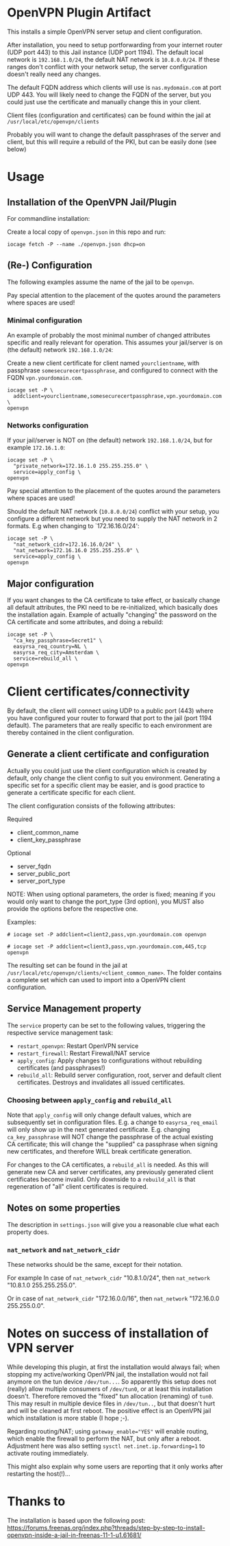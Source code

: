 # OpenVPN Plugin Artifact

This installs a simple OpenVPN server setup and client configuration.

After installation, you need to setup portforwarding from your internet router (UDP port 443) to this Jail instance (UDP port 1194).
The default local network is `192.168.1.0/24`, the default NAT network is `10.8.0.0/24`.
If these ranges don't conflict with your network setup, the server configuration doesn't really need any changes.

The default FQDN address which clients will use is `nas.mydomain.com` at port UDP 443.
You will likely need to change the FQDN of the server, but you could just use the certificate and manually change this in your client.

Client files (configuration and certificates) can be found within the jail at `/usr/local/etc/openvpn/clients`


Probably you will want to change the default passphrases of the server and client, but this will require a rebuild of the PKI, but can be easily done (see below)


# Usage

## Installation of the OpenVPN Jail/Plugin
For commandline installation:

Create a local copy of `openvpn.json` in this repo and run:
```
iocage fetch -P --name ./openvpn.json dhcp=on
```


## (Re-) Configuration
The following examples assume the name of the jail to be `openvpn`.

Pay special attention to the placement of the quotes around the parameters where spaces are used!

### Minimal configuration
An example of probably the most minimal number of changed attributes specific and really relevant for operation. This assumes your jail/server is on (the default) network `192.168.1.0/24`:

Create a new client certificate for client named `yourclientname`, with passphrase `somesecurecertpassphrase`, and configured to connect with the FQDN `vpn.yourdomain.com`.
```
iocage set -P \
  addclient=yourclientname,somesecurecertpassphrase,vpn.yourdomain.com \
openvpn
```

### Networks configuration
If your jail/server is NOT on (the default) network `192.168.1.0/24`, but for example `172.16.1.0`:
```
iocage set -P \
  "private_network=172.16.1.0 255.255.255.0" \
  service=apply_config \
openvpn
```
Pay special attention to the placement of the quotes around the parameters where spaces are used!

Should the default NAT network (`10.8.0.0/24`) conflict with your setup, you configure a different network but you need to supply the NAT network in 2 formats. E.g when changing to `172.16.16.0/24':
```
iocage set -P \
  "nat_network_cidr=172.16.16.0/24" \
  "nat_network=172.16.16.0 255.255.255.0" \
  service=apply_config \
openvpn
```


## Major configuration
If you want changes to the CA certificate to take effect, or basically change all default attributes, the PKI need to be re-initialized, which basically does the installation again.
Example of actually "changing" the password on the CA certificate and some attributes, and doing a rebuild:
```
iocage set -P \
  "ca_key_passphrase=Secret1" \
  easyrsa_req_country=NL \
  easyrsa_req_city=Amsterdam \
  service=rebuild_all \
openvpn
```

# Client certificates/connectivity

By default, the client will connect using UDP to a public port (443) where you have configured your router to forward that port to the jail (port 1194 default).
The parameters that are really specific to each environment are thereby contained in the client configuration.

## Generate a client certificate and configuration

Actually you could just use the client configuration which is created by default, only change the client config to suit you environment.
Generating a specific set for a specific client may be easier, and is good practice to generate a certificate specific for each client.

The client configuration consists of the following attributes:

Required
- client_common_name
- client_key_passphrase

Optional
- server_fqdn
- server_public_port
- server_port_type

NOTE: When using optional parameters, the order is fixed; meaning if you would only want to change the port_type (3rd option), you MUST also provide the options before the respective one.

Examples:
```
# iocage set -P addclient=client2,pass,vpn.yourdomain.com openvpn

# iocage set -P addclient=client3,pass,vpn.yourdomain.com,445,tcp openvpn
```

The resulting set can be found in the jail at `/usr/local/etc/openvpn/clients/<client_common_name>`.
The folder contains a complete set which can used to import into a OpenVPN client configuration.

## Service Management property

The `service` property can be set to the following values, triggering the respective service management task:
- `restart_openvpn`:  Restart OpenVPN service
- `restart_firewall`: Restart Firewall/NAT service
- `apply_config`:  Apply changes to configurations without rebuilding certificates (and passphrases!)
- `rebuild_all`: Rebuild server configuration, root, server and default client certificates. Destroys and invalidates all issued certificates.

### Choosing between `apply_config` and `rebuild_all`
Note that `apply_config` will only change default values, which are subsequently set in configuration files. E.g. a change to `easyrsa_req_email` will only show up in the next generated certificate. E.g. changing `ca_key_passphrase` will NOT change the passphrase of the actual existing CA certificate; this will change the "supplied" ca passphrase when signing new certificates, and therefore WILL break certificate generation.

For changes to the CA certificates, a `rebuild_all` is needed. As this will generate new CA and server certificates, any previously generated client certificates become invalid.
Only downside to a `rebuild_all` is that regeneration of "all" client certificates is required.

## Notes on some properties

The description in `settings.json` will give you a reasonable clue what each property does.

### `nat_network` and `nat_network_cidr`
These networks should be the same, except for their notation. 

For example
In case of `nat_network_cidr` "10.8.1.0/24", then `nat_network` "10.8.1.0 255.255.255.0".

Or in case of `nat_network_cidr` "172.16.0.0/16", then `nat_network` "172.16.0.0 255.255.0.0".


# Notes on success of installation of VPN server

While developing this plugin, at first the installation would always fail; when stopping my active/working OpenVPN jail, the installation would not fail anymore on the tun device `/dev/tun...`.
So apparently this setup does not (really) allow multiple consumers of `/dev/tun0`, or at least this installation doesn't.
Therefore removed the "fixed" tun allocation (renaming) of `tun0`.
This may result in multiple device files in `/dev/tun..`, but that doesn't hurt and will be cleaned at first reboot. The positive effect is an OpenVPN jail which installation is more stable (I hope ;-).

Regarding routing/NAT; using `gateway_enable="YES"` will enable routing, which enable the firewall to perform the NAT, but only after a reboot. Adjustment here was also setting `sysctl net.inet.ip.forwarding=1` to activate routing immediately.

This might also explain why some users are reporting that it only works after restarting the host(!)...


# Thanks to
The installation is based upon the following post: https://forums.freenas.org/index.php?threads/step-by-step-to-install-openvpn-inside-a-jail-in-freenas-11-1-u1.61681/


